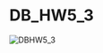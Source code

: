 # DB_HW5_3
![DBHW5_3](https://github.com/user-attachments/assets/27d2e109-a278-4bc2-8bba-3679f039045e)
